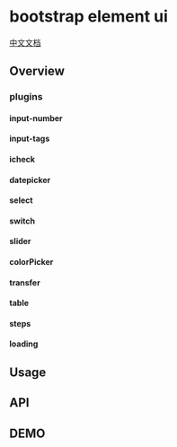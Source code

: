 # bootstrap element ui


[中文文档](https://github.com/shixinke/bootstrap-element-ui/blob/master/README-zh.md)

## Overview

### plugins

#### input-number

#### input-tags

#### icheck

#### datepicker

#### select

#### switch

#### slider

#### colorPicker

#### transfer

#### table

#### steps

#### loading


## Usage

## API

## DEMO

